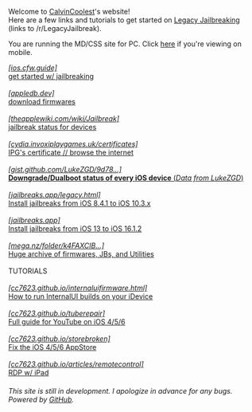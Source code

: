 
<html>
<head>

<link rel="icon" type="image/x-icon" href="/favicon.ico">
<link rel="stylesheet" href="styles.css">

</head>
<body>

<meta http-equiv='cache-control' content='no-cache'> 
<meta http-equiv='expires' content='0'> 
<meta http-equiv='pragma' content='no-cache'>

<div id="text" width="90%">
    
<p>Welcome to <a href="https://www.youtube.com/@calvincoolest" target="_blank">CalvinCoolest</a>'s website!
<br>
Here are a few links and tutorials to get started on <a href="https://www.reddit.com/r/LegacyJailbreak/" target="_blank">Legacy Jailbreaking</a> (links to /r/LegacyJailbreak).
</p>
<p>You are running the MD/CSS site for PC. Click <a href="https://cc7623.github.io/">here</a> if you're viewing on mobile.


<a href="https://ios.cfw.guide/get-started" target="_blank"><i>[ios.cfw.guide]</i><br>get started w/ jailbreaking</a>
<br>
<br>
<a href="https://appledb.dev/" target="_blank"><i>[appledb.dev]</i><br>download firmwares</a>
<br>
<br>
<a href="https://theapplewiki.com/wiki/Jailbreak#:~:text=with%20limited%20functionality-,Jailbreak%20Tools,-edit"><i>[theapplewiki.com/wiki/Jailbreak]</i><br>jailbreak status for devices</a>
<br>
<br>
<a href="https://cydia.invoxiplaygames.uk/certificates"><i>[cydia.invoxiplaygames.uk/certificates]</i><br>IPG's certificate // browse the internet</a>
<br>
<br>
<a href="https://gist.github.com/LukeZGD/9d781f1b03a69fa46869384a9407a41a" target="_blank"><i>[gist.github.com/LukeZGD/9d78...]</i><br><b>Downgrade/Dualboot status of every iOS device</b> (<i>Data from LukeZGD</i>)</a>
<br>
<br>
<a href="https://jailbreaks.app/legacy.html" target="_blank"><i>[jailbreaks.app/legacy.html]</i><br>Install jailbreaks from iOS 8.4.1 to iOS 10.3.x</a>
<br>
<br>
<a href="https://jailbreaks.app" target="_blank"><i>[jailbreaks.app]</i><br>Install jailbreaks from iOS 13 to iOS 16.1.2</a>
<br>
<br>
<a href="https://mega.nz/folder/k4FAXCIB#Fk7pxs6ikYzL3YBvAGX5ig" target="_blank"><i>[mega.nz/folder/k4FAXCIB...]</i><br>Huge archive of firmwares, JBs, and Utilities</a>
<br>
<br>
TUTORIALS
<br>
<br>
<a href="https://cc7623.github.io/internaluifirmware.html"><i>[cc7623.github.io/internaluifirmware.html]</i><br>How to run InternalUI builds on your iDevice</a>
<br>
<br>
<a href="https://cc7623.github.io/tuberepair"><i>[cc7623.github.io/tuberepair]</i><br>Full guide for YouTube on iOS 4/5/6</a>
<br>
<br>
<a href="https://cc7623.github.io/storebroken"><i>[cc7623.github.io/storebroken]</i><br>Fix the iOS 4/5/6 AppStore</a>
<br>
<br>
<a href="https://cc7623.github.io/articles/remotecontrol"><i>[cc7623.github.io/articles/remotecontrol]</i><br>RDP w/ iPad</a>

<h4><i><span style="font-weight:normal">This site is still in development. I apologize in advance for any bugs.<br>Powered by <a href="https://github.com/cc7623/cc7623.github.io" target="_blank">GitHub</a>.</span></i></h4>
